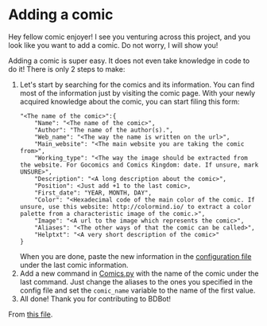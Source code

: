 # Adding a comic

Hey fellow comic enjoyer! I see you venturing across this project, and you look like you want to add a comic. Do not worry, I will show you!

Adding a comic is super easy. It does not even take knowledge in code to do it! There is only 2 steps to make:
    
1. Let's start by searching for the comics and its information. You can find most of the information just by visiting the comic page. With your newly acquired knowledge     about the comic, you can start filing this form:
    ```
    "<The name of the comic>":{
        "Name": "<The name of the comic>",
        "Author": "The name of the author(s).",
        "Web_name": "<The way the name is written on the url>",
        "Main_website": "<The main website you are taking the comic from>",
        "Working_type": "<The way the image should be extracted from the website. For Gocomics and Comics Kingdom: date. If unsure, mark UNSURE>",
        "Description": "<A long description about the comic>",
        "Position": <Just add +1 to the last comic>,
        "First_date": "YEAR, MONTH, DAY",
        "Color": "<Hexadecimal code of the main color of the comic. If unsure, use this website: http://colormind.io/ to extract a color palette from a characteristic image of the comic.>",
        "Image": "<A url to the image which represents the comic>",
        "Aliases": "<The other ways of that the comic can be called>",
        "Helptxt": "<A very short description of the comic>"
    }
    ```
    When you are done, paste the new information in the [configuration file](src/misc/comics_details.json) under the last comic information.
2. Add a new command in [Comics.py](src/Scripts/Comics.py) with the name of the comic under the last command. Just change the aliases to the ones you specified in the config file and set the `comic_name` variable to the name of the first value. 
3. All done! Thank you for contributing to BDBot!

From [this file](src/misc/ADD_COMIC.md).
